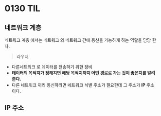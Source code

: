 # 0130 TIL

## 네트워크 계층 
네트워크 계층 에서는 네트워크 와 네트워크 간에 통신을 가능하게 하는 역할을 담당 한다.   
>라우터 
- 다른네트워크 로 데이터를 전송하기 위한 장비 
- **데이터의 목적지가 정해지면 해당 목적지까지 어떤 경로로 가는 것이 좋은지를 알려준다.**
- 다른 네트워크 끼리 통신하려면 네트워크 식별 주소가 필요한데 그 주소가 **IP** 주소이다.

## IP 주소
 